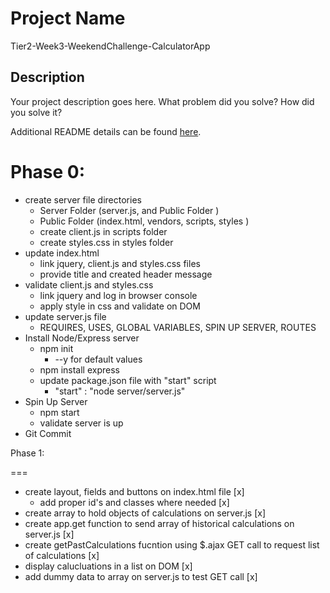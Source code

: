 # Project Name

Tier2-Week3-WeekendChallenge-CalculatorApp

## Description

Your project description goes here. What problem did you solve? How did you solve it?

Additional README details can be found [here](https://github.com/PrimeAcademy/readme-template/blob/master/README.md).


Phase 0:
===

 - create server file directories
     - Server Folder (server.js, and Public Folder )
     - Public Folder (index.html, vendors, scripts, styles )
     - create client.js in scripts folder
     - create styles.css in styles folder
 - update index.html
     - link jquery, client.js and styles.css files
     - provide title and created header message
 - validate client.js and styles.css
     - link jquery and log in browser console
     - apply style in css and validate on DOM
 - update server.js file
     - REQUIRES, USES, GLOBAL VARIABLES, SPIN UP SERVER, ROUTES
 - Install Node/Express server
     - npm init
        - --y for default values
     - npm install express
     - update package.json file with "start" script
         - "start" : "node server/server.js"
 - Spin Up Server
     - npm start
     - validate server is up
 - Git Commit


Phase 1:

===

 - create layout, fields and buttons on index.html file [x]
     - add proper id's and classes where needed [x]
 - create array to hold objects of calculations on server.js [x]
 - create app.get function to send array of historical calculations on server.js [x]
 - create getPastCalculations fucntion using $.ajax GET call to request list of calculations [x]
 - display calucluations in a list on DOM [x]
 - add dummy data to array on server.js to test GET call [x]







